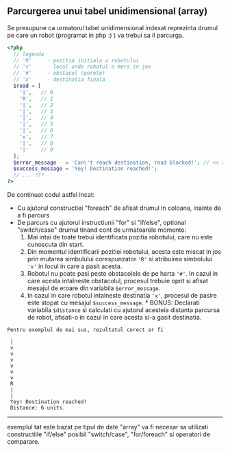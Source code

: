 ## Parcurgerea unui tabel unidimensional (array)
Se presupune ca urmatorul tabel unidimensional indexat reprezinta drumul pe care un robot (programat in php :) ) va trebui sa il parcurga.
  ```php
  <?php
    // legenda
    // 'R'     - pozitia initiala a robotului
    // 'v'     - locul unde robotul a mers in jos
    // '#'     - obstacol (perete)
    // 'x'     - destinatia finala
    $road = [
      '|',   // 0
      'R',   // 1
      '|',   // 2  
      '|',   // 3
      '|',   // 4
      '|',   // 5
      '|',   // 6
      'x',   // 7
      '|',   // 8
      '|'    // 9
    ];
    $error_message   = 'Can\'t reach destination, road blocked!'; // << atentie caracter special
    $success_message = 'Yey! Destination reached!';
    // ... ???
  ?>
  ```

De continuat codul astfel incat:
   * Cu ajutorul constructiei "foreach" de afisat drumul in coloana, inainte de a fi parcurs
   * De parcurs cu ajutorul instructiunii "for" si "if/else", optional "switch/case" drumul tinand cont de urmatoarele momente:
      1. Mai intai de toate trebui identificata pozitia robotului, care nu este cunoscuta din start.
      2. Din momentul identificarii pozitiei robotului, acesta este miscat in jos prin mutarea simbulului corespunzator ```'R'``` si atribuirea simbolului ```'v'``` in locul in care a pasit acesta.
      3. Robotul nu poate pasi peste obstacolele de pe harta ```'#'```. In cazul in care acesta intalneste obstacolul, procesul trebuie oprit si afisat mesajul de eroare din variabila ```$error_message```.
      4. In cazul in care robotul intalneste destinatia ```'x'```, procesul de pasire este stopat cu mesajul ```$success_message```.
    * BONUS: Declarati variabila ```$distance``` si calculati cu ajutorul acesteia distanta parcursa de robot, afisati-o in cazul in care acesta si-a gasit destinatia.

    Pentru exemplul de mai sus, rezultatul corect ar fi  

  ```
   |
   v
   v
   v
   v
   v
   v
   R
   |
   |
   Yey! Destination reached!
   Distance: 6 units.
  ```
---

exemplul tat este bazat pe tipul de date "array" va fi necesar sa utilizati constructiile "if/else" posibil "switch/case", "for/foreach" si operatori de comparare.
